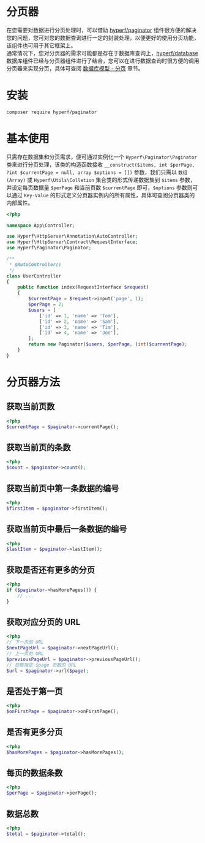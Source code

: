 # 分页器

在您需要对数据进行分页处理时，可以借助 [hyperf/paginator](https://github.com/hyperf/paginator) 组件很方便的解决您的问题，您可对您的数据查询进行一定的封装处理，以便更好的使用分页功能，该组件也可用于其它框架上。   
通常情况下，您对分页器的需求可能都是存在于数据库查询上，[hyperf/database](https://github.com/hyperf/database) 数据库组件已经与分页器组件进行了结合，您可以在进行数据查询时很方便的调用分页器来实现分页，具体可查阅 [数据库模型 - 分页](zh-cn/db/paginator.md) 章节。

# 安装

```bash
composer require hyperf/paginator
```

# 基本使用

只需存在数据集和分页需求，便可通过实例化一个 `Hyperf\Paginator\Paginator` 类来进行分页处理，该类的构造函数接收 `__construct($items, int $perPage, ?int $currentPage = null, array $options = [])` 参数，我们只需以 `数组(Array)` 或 `Hyperf\Utils\Colletion` 集合类的形式传递数据集到 `$items` 参数，并设定每页数据量 `$perPage` 和当前页数 `$currentPage` 即可，`$options` 参数则可以通过 `Key-Value` 的形式定义分页器实例内的所有属性，具体可查阅分页器类的内部属性。

```php
<?php

namespace App\Controller;

use Hyperf\HttpServer\Annotation\AutoController;
use Hyperf\HttpServer\Contract\RequestInterface;
use Hyperf\Paginator\Paginator;

/**
 * @AutoController()
 */
class UserController
{
    public function index(RequestInterface $request)
    {
        $currentPage = $request->input('page', 1);
        $perPage = 2;
        $users = [
            ['id' => 1, 'name' => 'Tom'],
            ['id' => 2, 'name' => 'Sam'],
            ['id' => 3, 'name' => 'Tim'],
            ['id' => 4, 'name' => 'Joe'],
        ];
        return new Paginator($users, $perPage, (int)$currentPage);
    }
}
```

# 分页器方法

## 获取当前页数

```php
<?php
$currentPage = $paginator->currentPage();
```

## 获取当前页的条数

```php
<?php
$count = $paginator->count();
```

## 获取当前页中第一条数据的编号

```php
<?php
$firstItem = $paginator->firstItem();
```

## 获取当前页中最后一条数据的编号

```php
<?php
$lastItem = $paginator->lastItem();
```

## 获取是否还有更多的分页

```php
<?php
if ($paginator->hasMorePages()) {
    // ...
}
```

## 获取对应分页的 URL

```php
<?php
// 下一页的 URL
$nextPageUrl = $paginator->nextPageUrl();
// 上一页的 URL
$previousPageUrl = $paginator->previousPageUrl();
// 获取指定 $page 页数的 URL
$url = $paginator->url($page);
```

## 是否处于第一页

```php
<?php
$onFirstPage = $paginator->onFirstPage();
```

## 是否有更多分页

```php
<?php
$hasMorePages = $paginator->hasMorePages();
```

## 每页的数据条数

```php
<?php
$perPage = $paginator->perPage();
```

## 数据总数

```php
<?php
$total = $paginator->total();
```

